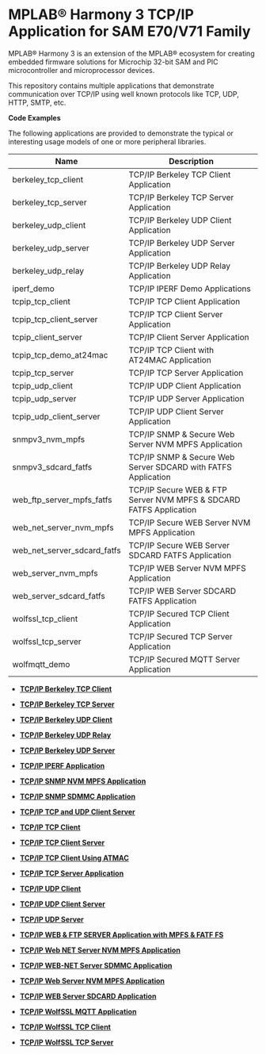 # MPLAB® Harmony 3 TCP/IP Application for SAM E70/V71 Family

MPLAB® Harmony 3 is an extension of the MPLAB® ecosystem for creating embedded firmware solutions for Microchip 32-bit SAM and PIC microcontroller and microprocessor devices.

This repository contains multiple applications that demonstrate communication over TCP/IP using well known protocols like TCP, UDP, HTTP, SMTP, etc.

**Code Examples**

The following applications are provided to demonstrate the typical or interesting usage models of one or more peripheral libraries.

|Name|Description|
|----|-----------|
|berkeley\_tcp\_client|TCP/IP Berkeley TCP Client Application|
|berkeley\_tcp\_server|TCP/IP Berkeley TCP Server Application|
|berkeley\_udp\_client|TCP/IP Berkeley UDP Client Application|
|berkeley\_udp\_server|TCP/IP Berkeley UDP Server Application|
|berkeley\_udp\_relay|TCP/IP Berkeley UDP Relay Application|
|iperf\_demo|TCP/IP IPERF Demo Applications|
|tcpip\_tcp\_client|TCP/IP TCP Client Application|
|tcpip\_tcp\_client\_server|TCP/IP TCP Client Server Application|
|tcpip\_client\_server|TCP/IP Client Server Application|
|tcpip\_tcp\_demo\_at24mac|TCP/IP TCP Client with AT24MAC Application|
|tcpip\_tcp\_server|TCP/IP TCP Server Application|
|tcpip\_udp\_client|TCP/IP UDP Client Application|
|tcpip\_udp\_server|TCP/IP UDP Server Application|
|tcpip\_udp\_client\_server|TCP/IP UDP Client Server Application|
|snmpv3\_nvm\_mpfs|TCP/IP SNMP & Secure Web Server NVM MPFS Application|
|snmpv3\_sdcard\_fatfs|TCP/IP SNMP & Secure Web Server SDCARD with FATFS Application|
|web\_ftp\_server\_mpfs\_fatfs|TCP/IP Secure WEB & FTP Server NVM MPFS & SDCARD FATFS Application|
|web\_net\_server\_nvm\_mpfs|TCP/IP Secure WEB Server NVM MPFS Application|
|web\_net\_server\_sdcard\_fatfs|TCP/IP Secure WEB Server SDCARD FATFS Application|
|web\_server\_nvm\_mpfs|TCP/IP WEB Server NVM MPFS Application|
|web\_server\_sdcard\_fatfs|TCP/IP WEB Server SDCARD FATFS Application|
|wolfssl\_tcp\_client|TCP/IP Secured TCP Client Application|
|wolfssl\_tcp\_server|TCP/IP Secured TCP Server Application|
|wolfmqtt\_demo|TCP/IP Secured MQTT Server Application|

-   **[TCP/IP Berkeley TCP Client](GUID-4277FB92-F576-488C-90B6-DA45473EADA7.md)**  

-   **[TCP/IP Berkeley TCP Server](GUID-60C87CDF-02EC-4B5E-894A-55787A225672.md)**  

-   **[TCP/IP Berkeley UDP Client](GUID-EEF53CB2-E099-4E4B-9CB6-AF2756B180FB.md)**  

-   **[TCP/IP Berkeley UDP Relay](GUID-C6BFC2D6-3624-446B-8362-FBF6D9B31747.md)**  

-   **[TCP/IP Berkeley UDP Server](GUID-0A0F6303-D515-480E-A92E-3F977D2B3874.md)**  

-   **[TCP/IP IPERF Application](GUID-0BB22BA8-96A3-483B-BFB5-05880C32C220.md)**  

-   **[TCP/IP SNMP NVM MPFS Application](GUID-BA982D44-33D8-42B3-B3EA-2F77668ADC2A.md)**  

-   **[TCP/IP SNMP SDMMC Application](GUID-2D574F52-B487-4339-8788-291189B93527.md)**  

-   **[TCP/IP TCP and UDP Client Server](GUID-E2811E1E-1CF2-425B-B890-CE0C370F2B82.md)**  

-   **[TCP/IP TCP Client](GUID-8CA7886F-8C77-47FF-B785-DE2E9EB63938.md)**  

-   **[TCP/IP TCP Client Server](GUID-61E9F2AD-ED2F-4645-91F4-B694307D02E6.md)**  

-   **[TCP/IP TCP Client Using ATMAC](GUID-DF866D55-CAF1-4948-88F0-E03127A871AE.md)**  

-   **[TCP/IP TCP Server Application](GUID-D5B98B05-A841-4C2B-B873-89154ECC504E.md)**  

-   **[TCP/IP UDP Client](GUID-6785C3DF-EBF6-4C59-8270-5B9C1AB250FF.md)**  

-   **[TCP/IP UDP Client Server](GUID-AD9094FC-026D-4E85-99B0-1E38CC72040F.md)**  

-   **[TCP/IP UDP Server](GUID-3928FD5F-E10D-4EDD-A5D7-5A61D735B362.md)**  

-   **[TCP/IP WEB & FTP SERVER Application with MPFS & FATF FS](GUID-DB6DCC32-5BD0-48B7-BC90-234F7F5D4391.md)**  

-   **[TCP/IP Web NET Server NVM MPFS Application](GUID-22D642CF-BEBC-4185-8F79-FAC726048557.md)**  

-   **[TCP/IP WEB-NET Server SDMMC Application](GUID-55333844-7DE6-4DAF-BBD6-4D89A838F7A4.md)**  

-   **[TCP/IP Web Server NVM MPFS Application](GUID-A8D3CB70-8804-4950-88FA-1772772579E4.md)**  

-   **[TCP/IP WEB Server SDCARD Application](GUID-7807370E-49D8-48FC-9076-A52948F8ECFA.md)**  

-   **[TCP/IP WolfSSL MQTT Application](GUID-FF2EFAFD-35FD-4506-870B-1FD3945B1DC4.md)**  

-   **[TCP/IP WolfSSL TCP Client](GUID-AE51F024-95BA-4BC2-9DF2-965F56C74224.md)**  

-   **[TCP/IP WolfSSL TCP Server](GUID-BB0724FA-3059-446A-A90F-D0BF11F232CB.md)**  


